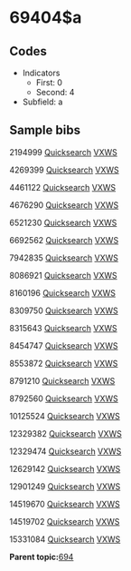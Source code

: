 # 69404$a

## Codes

-   Indicators
    -   First: 0
    -   Second: 4
-   Subfield: a

## Sample bibs

2194999 [Quicksearch](https://search.library.yale.edu/catalog/2194999) [VXWS](http://prodorbis.library.yale.edu:7014/vxws/GetHoldingsService?bibId=2194999)

4269399 [Quicksearch](https://search.library.yale.edu/catalog/4269399) [VXWS](http://prodorbis.library.yale.edu:7014/vxws/GetHoldingsService?bibId=4269399)

4461122 [Quicksearch](https://search.library.yale.edu/catalog/4461122) [VXWS](http://prodorbis.library.yale.edu:7014/vxws/GetHoldingsService?bibId=4461122)

4676290 [Quicksearch](https://search.library.yale.edu/catalog/4676290) [VXWS](http://prodorbis.library.yale.edu:7014/vxws/GetHoldingsService?bibId=4676290)

6521230 [Quicksearch](https://search.library.yale.edu/catalog/6521230) [VXWS](http://prodorbis.library.yale.edu:7014/vxws/GetHoldingsService?bibId=6521230)

6692562 [Quicksearch](https://search.library.yale.edu/catalog/6692562) [VXWS](http://prodorbis.library.yale.edu:7014/vxws/GetHoldingsService?bibId=6692562)

7942835 [Quicksearch](https://search.library.yale.edu/catalog/7942835) [VXWS](http://prodorbis.library.yale.edu:7014/vxws/GetHoldingsService?bibId=7942835)

8086921 [Quicksearch](https://search.library.yale.edu/catalog/8086921) [VXWS](http://prodorbis.library.yale.edu:7014/vxws/GetHoldingsService?bibId=8086921)

8160196 [Quicksearch](https://search.library.yale.edu/catalog/8160196) [VXWS](http://prodorbis.library.yale.edu:7014/vxws/GetHoldingsService?bibId=8160196)

8309750 [Quicksearch](https://search.library.yale.edu/catalog/8309750) [VXWS](http://prodorbis.library.yale.edu:7014/vxws/GetHoldingsService?bibId=8309750)

8315643 [Quicksearch](https://search.library.yale.edu/catalog/8315643) [VXWS](http://prodorbis.library.yale.edu:7014/vxws/GetHoldingsService?bibId=8315643)

8454747 [Quicksearch](https://search.library.yale.edu/catalog/8454747) [VXWS](http://prodorbis.library.yale.edu:7014/vxws/GetHoldingsService?bibId=8454747)

8553872 [Quicksearch](https://search.library.yale.edu/catalog/8553872) [VXWS](http://prodorbis.library.yale.edu:7014/vxws/GetHoldingsService?bibId=8553872)

8791210 [Quicksearch](https://search.library.yale.edu/catalog/8791210) [VXWS](http://prodorbis.library.yale.edu:7014/vxws/GetHoldingsService?bibId=8791210)

8792560 [Quicksearch](https://search.library.yale.edu/catalog/8792560) [VXWS](http://prodorbis.library.yale.edu:7014/vxws/GetHoldingsService?bibId=8792560)

10125524 [Quicksearch](https://search.library.yale.edu/catalog/10125524) [VXWS](http://prodorbis.library.yale.edu:7014/vxws/GetHoldingsService?bibId=10125524)

12329382 [Quicksearch](https://search.library.yale.edu/catalog/12329382) [VXWS](http://prodorbis.library.yale.edu:7014/vxws/GetHoldingsService?bibId=12329382)

12329474 [Quicksearch](https://search.library.yale.edu/catalog/12329474) [VXWS](http://prodorbis.library.yale.edu:7014/vxws/GetHoldingsService?bibId=12329474)

12629142 [Quicksearch](https://search.library.yale.edu/catalog/12629142) [VXWS](http://prodorbis.library.yale.edu:7014/vxws/GetHoldingsService?bibId=12629142)

12901249 [Quicksearch](https://search.library.yale.edu/catalog/12901249) [VXWS](http://prodorbis.library.yale.edu:7014/vxws/GetHoldingsService?bibId=12901249)

14519670 [Quicksearch](https://search.library.yale.edu/catalog/14519670) [VXWS](http://prodorbis.library.yale.edu:7014/vxws/GetHoldingsService?bibId=14519670)

14519702 [Quicksearch](https://search.library.yale.edu/catalog/14519702) [VXWS](http://prodorbis.library.yale.edu:7014/vxws/GetHoldingsService?bibId=14519702)

15331084 [Quicksearch](https://search.library.yale.edu/catalog/15331084) [VXWS](http://prodorbis.library.yale.edu:7014/vxws/GetHoldingsService?bibId=15331084)

**Parent topic:**[694](../../tags/694/694.md)

